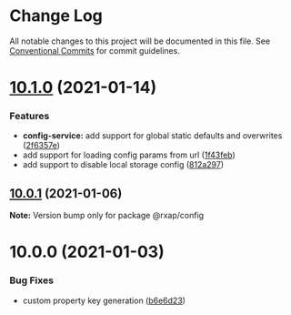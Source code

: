 # Change Log

All notable changes to this project will be documented in this file.
See [Conventional Commits](https://conventionalcommits.org) for commit guidelines.

# [10.1.0](https://gitlab.com/rxap/packages/compare/@rxap/config@10.0.1...@rxap/config@10.1.0) (2021-01-14)


### Features

* **config-service:** add support for global static defaults and overwrites ([2f6357e](https://gitlab.com/rxap/packages/commit/2f6357e10ecfdd0f3117f3a85636b3a2e3c1b7d6))
* add support for loading config params from url ([1f43feb](https://gitlab.com/rxap/packages/commit/1f43feb955db0bb746ec062118db2744d54ac5d5))
* add support to disable local storage config ([812a297](https://gitlab.com/rxap/packages/commit/812a2976d19ae439e15756304c9855a247849843))





## [10.0.1](https://gitlab.com/rxap/packages/compare/@rxap/config@10.0.0...@rxap/config@10.0.1) (2021-01-06)

**Note:** Version bump only for package @rxap/config





# 10.0.0 (2021-01-03)


### Bug Fixes

* custom property key generation ([b6e6d23](https://gitlab.com/rxap/packages/commit/b6e6d23215f0b35e0de2d35003b186a3d435b8e4))
